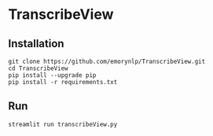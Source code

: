 # TranscribeView


## Installation
```shell
git clone https://github.com/emorynlp/TranscribeView.git
cd TranscribeView
pip install --upgrade pip
pip install -r requirements.txt

```

## Run
```shell
streamlit run transcribeView.py

```